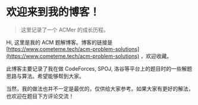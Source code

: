 # 欢迎来到我的博客！

> 这里记录了一个 ACMer 的成长历程。

Hi, 这里是我的 ACM 题解博客。博客的链接是 [https://www.cometeme.tech/acm-problem-solutions](https://www.cometeme.tech/acm-problem-solutions) ，欢迎收藏。

此博客主要记录了我在做 CodeForces, SPOJ, 洛谷等平台上的题目时的一些解题思路与算法。希望能够帮到大家。

当然，我的做法也并不一定是最优的，仅供给大家参考。如果大家有更好的解法，也欢迎在题目下方评论交流！
